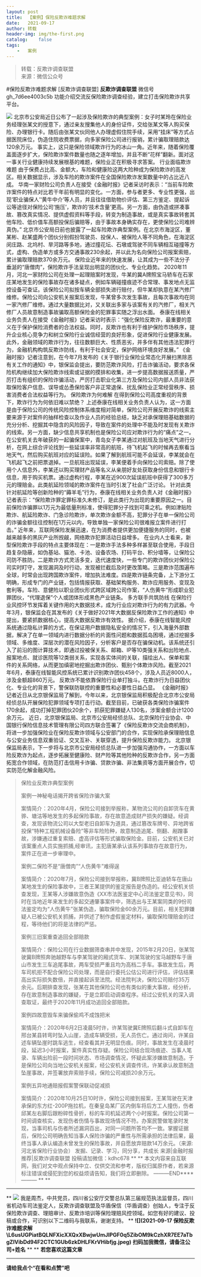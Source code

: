 ```yaml
---
layout:	post
title:	【案例】保险反欺诈难题求解
date:	2021-09-17
author:	转载
header-img:	img/the-first.png
catalog:	false
tags:
	-	案例
---
```


<blockquote><p>转载：反欺诈调查联盟<br>
来源：微信公众号</p></blockquote>

#保险反欺诈难题求解
[反欺诈调查联盟]
**反欺诈调查联盟**
微信号gh_7d6ee4003c5b
功能介绍交流反保险欺诈调查经验，建立打击保险欺诈共享平台。

![]({{site.baseurl}}/postimg/L6usUGPiatBTuvtcibliagyDx4YX9TprEibczjYMqkkjYuuGwJrCNXdHd0gLibJQ5hzvBN9LpYfYq0asnHMuI6bUFibA.jpeg)
北京市公安局近日公布了一起涉及保险欺诈的典型案例：女子时某玲在保险业务经理张某文的授意下，通过亲友搜集他人的身份证件，交给张某文等人购买保险、办理银行卡。随后由张某文伙同他人办理虚假住院手续，采用“挂床”等方式占据医院床位，伪造住院收费票据，向多家保险公司进行报销，累计骗取理赔款达120余万元。
事实上，这只是保险领域欺诈行为的冰山一角。近年来，随着保险覆盖面逐步扩大，保险欺诈案件数量也随之逐年增加，并且不断“花样”翻新。面对这一事关行业健康持续发展根基的难题，保险业正在积极寻求答案。
行业面临欺诈难题
由于保费占比高、金额大，车险和健康险这两大险种成为保险欺诈的高发区。相关数据显示，涉及车险的欺诈案件在全国保险欺诈发案数量中的占比近八成。
华南一家财险公司负责人在接受《金融时报》记者采访时表示：“当前车险欺诈案件的特点对比若干年前有明显的变化。一方面，参与者更多、专业性更强，出现‘职业骗保人’‘黄牛中介’等人员，并且往往借助物价评估、第三方鉴定、提起诉讼等途径对保险公司‘施压’，欺诈的‘技术含量’更高。另一方面，由伪造或拼凑事故、篡改真实情况、提供虚假资料等手段，转变为制造事故，或是真实事故转套其他车险、低价值车高额投保后骗赔等，由于事故本身确实存在，更使保险公司难辨真伪。”
北京市公安局日前也披露了一起车险欺诈典型案例。在北京市海淀区，董某彬、赵某盛两个团伙分别假扮驾驶员、投保人、被保险人等不同角色，在海淀区闵庄路、北坞村、旱河路等多地，通过撞花坛、石墩或驾驶不同车辆相互碰撞等方式，虚构、伪造单方或多方交通事故230余起，并以此为名向保险公司报案索赔，累计骗取理赔款370余万元。
保险业近年来的快速发展，让其成为一些不法分子垂涎的“唐僧肉”，保险欺诈手法呈现出明显的团伙化、专业化趋势。
2020年11月，河北一家财险公司在处理一起理赔案时发现，牛某的冀A牌照宝马轿车在石家庄某地发生的保险事故存在诸多疑点，例如车辆碰撞痕迹不合常理、事发地点无监控设备可查证。该保险公司拟按车辆全部损失进行赔付，但牛某却执意在某汽修厂维修。保险公司向公安机关报案后发现，牛某曾多次发生事故，且每次事故均在同一家汽修厂维修。通过大量数据比对，又关联出多家与该案有关的汽修厂，相关汽修厂人员故意制造事故骗取高额保险金的犯罪事实随之浮出水面。
泰康在线相关业务负责人在接受《金融时报》记者采访时表示：“强化保险反欺诈，最重要的意义在于保护保险消费者的合法权益。同时，反欺诈也有利于维护保险市场秩序，提升企业核心竞争力和树立保险行业诚信经营的良好形象，促进保险行业健康发展。此外，金融领域的欺诈行为，往往数额巨大、性质恶劣，并多伴有其他违法犯罪行为，金融机构构筑反欺诈防线，有利于社会安定，保护网络环境良好发展。”
《金融时报》记者注意到，在今年7月发布的《关于银行业保险业常态化开展扫黑除恶有关工作的通知》中，银保监会提出，要防范欺诈风险，打击诈骗活动，要求各保险机构继续加大保险欺诈线索或证据的摸排和收集，进一步提高数据报送质量，严厉打击有组织的保险诈骗活动，严厉打击职业化第三方及保险公司内部人员非法获取保险客户信息、误导或怂恿保险客户非正常退保、扰乱保险业正常经营秩序、损害消费者合法权益等行为。
保险欺诈为何难解
在得到保险公司高度重视的背景下，欺诈行为为何依旧难以禁绝？
上述泰康在线相关业务负责人认为，这一方面是由于保险公司的传统风险控制体系维度相对简单，保险公司开展反欺诈的线索主要来源于对案件的抽样检查以及作业人员的经验总结，缺乏对承保理赔基础数据的充分分析、挖掘其中隐含的风险因子，导致在案件的处理中不能及时发现有关欺诈的线索。另一方面，缺少信息共享机制也是保险公司应对欺诈行为的“痛点”之一。
在公安机关去年破获的一起骗保案中，青岛女子李某通过对航班及当地天气进行分析，在网上综合评论找到一些延误率非常高的航班，待飞机起飞的时候再去察看当地天气，然后购买航班对应的延误险。如果了解到航班可能不会延误，李某就会在飞机起飞之前把票退掉。一旦航班出现延误，李某便着手向保险公司索赔。除了使用个人信息外，李某还以购买理财产品等名义从亲朋好友处获取身份信息和银行卡信息，用于购买机票。通过虚构行程，李某在近900次延误航班中获得了300多万元的理赔金。此类航延险领域的欺诈案件在当时引发了社会广泛讨论。
针对此类针对航延险等创新险种的“薅羊毛”行为，泰康在线相关业务负责人对《金融时报》记者表示：“保险欺诈罪定罪标准久未修订，是此类行为出现的重要原因之一。目前保险诈骗罪以1万元为最低量刑标准，使得犯罪分子找到可乘之机。例如津贴险欺诈、航延险欺诈、门急诊险欺诈，单次欺诈金额不高，犯罪分子在单一保险公司的诈骗金额往往控制在1万元以内，导致单独一家保险公司很难报立案件进行打击。”
近年来，互联网保险发展迅速，在为消费者提供更加便捷服务的同时，也被越来越多的黑灰产业所觊觎，网络欺诈犯罪活动日益增多。
在业内人士看来，新型保险欺诈手段的特点主要体现在：一是欺诈手法多种多样甚至联合使用，手段日趋复杂隐蔽，如伪基站、猫池、卡池、设备农场、打码平台、积分墙等，让保险公司防不胜防。二是欺诈方式灵活多变，迭代速度快，一些专门的欺诈团伙对保险公司实时盯守，发现漏洞及时行动，发现被拦截后及时更改策略。三是欺诈范围遍布全球，时常会出现跨国欺诈案件，增加执法难度。四是欺诈链条完备，上下游分工明确，形成专门的产业链，包括情报获取、基础架构服务、欺诈应用服务、变现及套利等。车险、意健险以职业团伙形式跨区域跨公司作案，“人伤黄牛”形成职业犯罪团伙，“代理退保”个人或团体形成黑色产业链条。
多方联手共筑防线
在保险行业风控环节发挥着关键作用的大数据技术，成为行业应对欺诈行为的有力武器。今年3月，银保监会在其发布的《关于做好2021年大数据反保险欺诈工作的通知》中提出，要紧抓数据核心，提高大数据反欺诈有效性。
据介绍，泰康在线智能风控系统通过隐私计算的方式，在保证用户数据隐私安全的情况下，引入海量外部数据，解决了在单一领域内进行数据分析的片面性问题和数据孤岛困境，通过挖掘多领域、多维度、深层次的潜在风险因子，分析客户是否存在骗保动机。该系统还引入了前沿的图计算技术，即通过投被保关系、邮箱、IP等10类强关系和出险地点、报案地点、就诊医院等12类弱关系，实现各实体间的关联，描绘出人、保单和案件的关系网络，从而更加缜密地挖掘出欺诈团伙、甄别个体欺诈风险。截至2021年6月，泰康在线智能风控系统已累计识别欺诈团伙458个，涉及人员近8000人，涉及金额超860万元。
反欺诈不能依靠保险行业单打独斗。在欺诈行为日益团伙化、专业化的背景下，警保联防联控的重要性和必要性日益凸显。
《金融时报》记者近日从北京银保监局了解到，今年以来，北京银保监局积极配合北京市公安局经侦总队开展保险犯罪领域专项打击行动。截至目前，已破获各类保险诈骗案件170余起，成功打掉犯罪团伙20余个，抓获犯罪嫌疑人130名，涉案金额合计1200余万元。
近日，北京银保监局、北京市公安局经侦总队、北京保险行业协会、中国银行保险信息技术管理有限公司四方联合签署了《保险反欺诈交流会商机制》，将进一步加强保险业在保险反欺诈领域与公安部门的合作，实现保险承保理赔信息与公安业务信息双重验证、交叉互补、关联穿透，提升保险反欺诈能力。
北京银保监局表示，下一步将与北京市公安局经侦总队进一步加强沟通协作，一方面以车险反欺诈为起点，逐步拓展至健康险、财产险等其他险种的反欺诈合作，另一方面拓宽合作领域，在防范打击信用卡诈骗、贷款诈骗、非法集资等方面开展合作，切实防范化解金融风险。
>保险业反欺诈典型案例
>
>
>案例一神秘电话揭开跨省保险诈骗大案
>
>
>
>案情简介：2020年4月，保险公司接到举报称，某物流公司的自卸货车在黄骅、塘沽等地发生的多起保险事故，存在故意造成财产损失的嫌疑。经调查，发现该物流公司以大型老旧自卸车为道具，通过篡改车牌号、异地跨省投保“特种工程机械设备险”等非车险险种，故意制造追尾、侧翻、剐蹭事故，涉嫌通过重复索赔、虚高评估等形式骗取保险金。目前，公安机关已对该案重点人员实施抓捕,经审讯，主犯唐某承认该系列事故存在故意行为，案件正在进一步审理中。
>
>
>案例二保险不是“唐僧肉”“人伤黄牛”难得逞
>
>
>
>案情简介：2020年7月，保险公司接到举报称，冀B牌照比亚迪轿车在唐山某地发生的保险事故中，三者王某提供的鉴定报告是伪造的。经公安机关侦查发现，王某等人涉嫌故意伪造《XX市法医鉴定中心司法鉴定意见书》，同时在当地近年来发生的多起交通肇事案件中，筛选出与王某案同类的9份司法鉴定均为“人伤黄牛”张某伪造，骗取保险金60余万元。目前，相关犯罪嫌疑人已被公安机关抓捕，并供述了制作虚假鉴定材料，骗取保险理赔金的过程，等待他们的将是法律的严惩。
>
>
>案例三旧案重查追回全部赔款
>
>
>
>案情简介：保险公司在行业数据筛查串并中发现，2015年2月20日，张某驾驶冀B牌照奔驰越野车与李某驾驶的厢式货车、刘某驾驶的宝马越野车于唐山市发生三车追尾事故，两车受损严重且均为高档二手车。事故发生后，两车司机拒不配合保险公司处理，而是自行委托公估公司进行评估，评估结果高出实际损失数倍，并直接起诉至法院。经法院判决，保险公司赔付35万余元。后期排查发现，张某在其他保险公司也有类似的重大事故，经分析，存在故意制造事故的嫌疑，于是立即启动调查程序。经过公安机关的深入调查取证，最终于2020年11月成功追回全部赔款。
>
>
>案例四故意毁车来骗保偷鸡不成蚀把米
>
>
>
>案情简介：2020年6月2日凌晨5时许，许某驾驶冀E牌照后翻斗式自卸车在邢台某县转弯时坠入山崖，造成车辆受损，无人员伤亡。通过询问，许某自述车辆坠崖时跳车逃生，经查看其并无明显伤痕。同时，事故发生在凌晨时段，延迟3小时报案，案件真实性存疑。保险公司结合现场痕迹、当事人笔录、车辆出险前一段时间状态、市场调查情况，怀疑此案涉嫌故意制造。于是保险公司向当地公安机关报案，经公安机关调查传讯，许某承认故意制造坠崖事故，并签署放弃索赔手续，保险公司减损20余万元。
>
>
>案例五异地通赔报假案警保联动促减损
>
>
>
>案情简介：2020年10月25日10时许，保险公司接到报案，王某驾驶在天津承保的东方红-200P拖拉机，在秦皇岛某厂区内倒车将后方工人撞伤，伤者邱某左右脚后跟粉碎性骨折，标的车司机延迟两个小时报案。保险公司第一时间调查核实，发现伤者伤情与事故现场情况不符。办案民警做笔录时发现，当事司机与伤者所述漏洞百出，对同一问题所答均不一致。掌握证据后，保险公司明确告知当事人保险诈骗的严重性与所需承担的法律后果，最终当事人承认编造未曾发生的保险事故，并自愿放弃赔款14万余元。（来源:
>河北省保险行业协会）
发掘、记录、学习，同分享，共成长
来源|金融时报
推荐|反欺诈调查联盟
投稿请加微信：kdhc678
**
**
本文内容来自互联网，我们对文中观点保持中立、仅供交流和参考，版权归属原作者，若来源标注错误或侵犯到您的权益烦请告知，我们将立即删除。
———END****———
**
**
****
**
![]({{site.baseurl}}/postimg/L6usUGPiatBSs5Yxdp5NU9dpdqWanE7Mq7XpTo0mwlia1gia9NNFGTRYKdpVvrK2KgpAPictg52F8U9sicXI1jQ1dzA.jpeg)
我是周杰，中共党员，四川省公安厅交警总队第三届规范执法监督员，四川省机动车司法鉴定人，反欺诈调查联盟及华盾保信（华盾调查）创始人，专注于反保险欺诈调查、理赔审计、反欺诈培训等保险理赔风控领域。如您有好的建议、投稿或合作，可识别以下二维码与我联系，谢谢支持。
**
**![](2021-09-17
保险反欺诈难题求解\\L6usUGPiatBQLNFXicXXQxXBwjwUmJlPGF0q5ZibOM9kCzhXR7EE7aTbgZIVibDd94F2CTC1GUb6zkDHLFKrVHibfjg.jpeg)**
**扫码加我微信，请备注公司+姓名**
**
**
**若您喜欢这篇文章**
********
**请给我点个“**在看和点赞**”吧**
